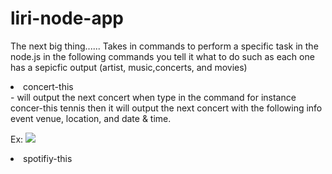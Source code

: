 # liri-node-app
The next big thing......
Takes in commands to perform a specific task in the node.js in the following commands you tell it what to do 
such as each one has a sepicfic output (artist, music,concerts, and movies)
<li>concert-this</li> - will output the next concert when type in the command for instance 
concer-this tennis then it will output the next concert with the following info event venue, location, and 
date & time.

Ex:
<img src ="images/Screenshot(3).png">
<li>spotifiy-this</li>
